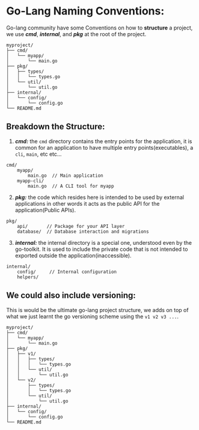 # Go-Lang Naming Conventions:

Go-lang community have some Conventions on how to **structure** a project, we use ***cmd***, 
***internal***, and ***pkg*** at the root of the project.
```
myproject/
├── cmd/
│   └── myapp/
│       └── main.go  
├── pkg/
│   ├── types/
│   │   └── types.go  
│   └── util/
│       └── util.go   
├── internal/
│   └── config/
│       └── config.go 
└── README.md         
```

## Breakdown the Structure:

1. ***cmd:*** the `cmd` directory contains the entry points for the application, it is common for an application to have multiple entry points(executables), a `cli`, `main`, etc etc...

```
cmd/
    myapp/
        main.go  // Main application
    myapp-cli/
        main.go  // A CLI tool for myapp

```

2. ***pkg:*** the code which resides here is intended to be used by external applications in other words it acts as the public API for the application(Public APIs).
```
pkg/
    api/       // Package for your API layer
    database/  // Database interaction and migrations

```
3. ***internal:*** the internal directory is a special one, understood even by the go-toolkit. It is used to include the private code that is not intended to exported outside the application(inaccessible).

```
internal/
    config/     // Internal configuration 
    helpers/    

```

## We could also include versioning: 

This is would be the ultimate go-lang project structure, we adds on top of what we just learnt the go versioning scheme using the `v1 v2 v3 ...`.

```
myproject/
├── cmd/
│   └── myapp/
│       └── main.go
├── pkg/
│   ├── v1/
│   │   ├── types/
│   │   │   └── types.go
│   │   └── util/
│   │       └── util.go
│   └── v2/
│       ├── types/
│       │   └── types.go
│       └── util/
│           └── util.go
├── internal/
│   └── config/
│       └── config.go
└── README.md

```
